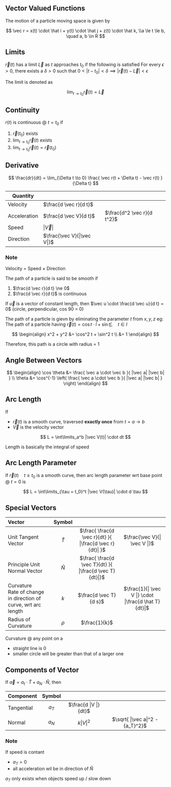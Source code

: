 ## Vector Valued Functions

The motion of a particle moving space is given by

$$
\vec r = x(t) \cdot \hat i + y(t) \cdot \hat j + z(t) \cdot \hat k, \\a \le t \le b, \quad a, b \in R
$$

## Limits

$\vec r(t)$ has a limit $\vec L$ as $t$ approaches $t_0$ if the following is satisfied
For every $\epsilon > 0$, there exists a $\delta > 0$ such that $0<|t - t_0|< \delta \implies | \vec r(t) - \vec L | < \epsilon$

The limit is denoted as

$$
\lim_{t \to t_0} \vec r(t) = \vec L
$$

## Continuity

$r(t)$ is continuous @ $t = t_0$ if

1. $\vec r(t_0)$ exists
2. $\lim_{t \to t_0} \vec r(t)$ exists
3. $\lim_{t \to t_0} \vec r(t) = \vec r(t_0)$

## Derivative

$$
\frac{dr}{dt} =
\lim_{\Delta t \to 0} \frac{
	\vec r(t + \Delta t) - \vec r(t)
}{\Delta t}
$$

| Quantity     |                                |                             |
| ------------ | ------------------------------ | --------------------------- |
| Velocity     | $\frac{d \vec r}{d t}$        |                             |
| Acceleration | $\frac{d \vec V}{d t}$        | $\frac{d^2 \vec r}{d t^2}$ |
| Speed        | $\|\vec V\|$                 |                             |
| Direction    | $\frac{\vec V}{\|\vec V\|}$ |                             |

### Note

Velocity = Speed $\times$ Direction

The path of a particle is said to be smooth if

1. $\frac{d \vec r}{d t} \ne 0$
2. $\frac{d \vec r}{d t}$ is continuous

If $\vec u$ is a vector of constant length, then $\vec u \cdot \frac{d \vec u}{d t} = 0$
(circle, perpendicular, cos 90 = 0)

The path of a particle is gievn by eliminating the parameter $t$ from $x, y, z$
eg: The path of a particle having $\vec r(t) = \cos t \cdot \hat i + \sin t \hat j, \quad t \in I$

$$
\begin{align}
x^2 + y^2 &=
\cos^2 t + \sin^2 t \\
&= 1
\end{align}
$$

Therefore, this path is a circle with radius = 1

## Angle Between Vectors

$$
\begin{align}
\cos \theta &=
\frac{
	\vec a \cdot \vec b
}{
	|\vec a| |\vec b|
} \\
\theta &= \cos^{-1} \left(
\frac{
	\vec a \cdot \vec b
}{
	|\vec a| |\vec b|
}
\right)
\end{align}
$$

## Arc Length

If

- $\vec r(t)$ is a smooth curve, traversed **exactly once** from $t=a \to b$
- $\vec V$ is the velocity vector

$$
L = \int\limits_a^b 
|\vec V(t)| \cdot dt
$$

Length is basically the integral of speed

## Arc Length Parameter

If $\vec r(t) \quad t \ge t_0$ is a smooth curve, then arc length parameter wrt base point @ $t=0$ is

$$
L = \int\limits_{\tau = t_0}^t 
|\vec V(\tau)| \cdot d \tau
$$

## Special Vectors

| Vector | Symbol |                                                              |                                 |
| :--------------------------- | :------: | :----------------------------------------------------------: | :-----------------------------: |
| Unit Tangent Vector          | $\hat T$ | $\frac{ \frac{d \vec r}{dt} }{ \|\frac{d \vec r}{dt}\| }$ | $\frac{\vec V}{\| \vec V \|}$ |
| Principle Unit Normal Vector | $\hat N$ | $\frac{ \frac{d \vec T}{dt} }{ \|\frac{d \vec T}{dt}\|}$ |                                 |
| Curvature <br />Rate of change in direction of curve, wrt arc length |   $k$    |                    $\frac{d \vec T}{d s}$                    | $\frac{1}{\| \vec V \|} \cdot \|\frac{d \hat T} {dt}\|$ |
| Radius of Curvature | $\rho$ | $\frac{1}{k}$ |  |

Curvature @ any point on a

- straight line is 0
- smaller circle will be greater than that of a larger one

## Components of Vector

If $\vec a = a_t \cdot \hat T + a_N \cdot \hat N$, then

| Component  | Symbol |                        |                                    |
| ---------- | :----: | :--------------------: | :--------------------------------: |
| Tangential | $a_T$  | $\frac{d \|V \|}{dt}$ |                                    |
| Normal     | $a_N$  |     $k \|V\|^2$      | $\sqrt{ \|\vec a\|^2 - {a_T}^2}$ |

### Note

If speed is contant

- $a_T = 0$
- all acceleration wil be in direction of $\hat N$

$a_T$ only exists when objects speed up / slow down

